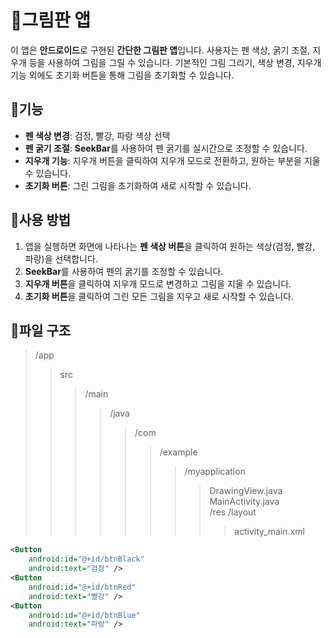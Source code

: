 <h1>🎨그림판 앱</h1>

<p>이 앱은 <strong>안드로이드</strong>로 구현된 <strong>간단한 그림판 앱</strong>입니다. 사용자는 펜 색상, 굵기 조절, 지우개 등을 사용하여 그림을 그릴 수 있습니다. 기본적인 그림 그리기, 색상 변경, 지우개 기능 외에도 초기화 버튼을 통해 그림을 초기화할 수 있습니다.</p>

<h2>📌기능</h2>
<ul>
    <li><strong>펜 색상 변경</strong>: 검정, 빨강, 파랑 색상 선택</li>
    <li><strong>펜 굵기 조절</strong>: <strong>SeekBar</strong>를 사용하여 펜 굵기를 실시간으로 조정할 수 있습니다.</li>
    <li><strong>지우개 기능</strong>: 지우개 버튼을 클릭하여 지우개 모드로 전환하고, 원하는 부분을 지울 수 있습니다.</li>
    <li><strong>초기화 버튼</strong>: 그린 그림을 초기화하여 새로 시작할 수 있습니다.</li>
</ul>

<h2>📌사용 방법</h2>
<ol>
    <li>앱을 실행하면 화면에 나타나는 <strong>펜 색상 버튼</strong>을 클릭하여 원하는 색상(검정, 빨강, 파랑)을 선택합니다.</li>
    <li><strong>SeekBar</strong>를 사용하여 펜의 굵기를 조정할 수 있습니다.</li>
    <li><strong>지우개 버튼</strong>을 클릭하여 지우개 모드로 변경하고 그림을 지울 수 있습니다.</li>
    <li><strong>초기화 버튼</strong>을 클릭하여 그린 모든 그림을 지우고 새로 시작할 수 있습니다.</li>
</ol>

<h2>📌파일 구조</h2>

 >/app
 > > src
 > > > /main
 > > > > /java
 > > > > > /com
 > > > > > > /example
 > > > > > > > /myapplication
 > > > > > > > > DrawingView.java        
 > > > > > > > > MainActivity.java       
 > > > > > > > /res
 > > > > > > > > /layout
 > > > > > > > > > activity_main.xml


``` xml
<Button
    android:id="@+id/btnBlack"
    android:text="검정" />
<Button
    android:id="@+id/btnRed"
    android:text="빨강" />
<Button
    android:id="@+id/btnBlue"
    android:text="파랑" />
```


